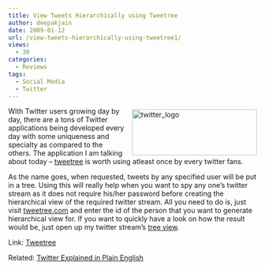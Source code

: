```yaml
---
title: View Tweets Hierarchically using Tweetree
author: deepakjain
date: 2009-01-12
url: /view-tweets-hierarchically-using-tweetree1/
views:
  - 30
categories:
  - Reviews
tags:
  - Social Media
  - Twitter
---
```

<a href="http://twitter.com" onclick="_gaq.push(['_trackEvent', 'outbound-article', 'http://twitter.com', '']);" ><img class="wp-image-54721" style="border-right: 0px;border-top: 0px;margin: 5px 0px 0px 10px;border-left: 0px;border-bottom: 0px" height="93" alt="twitter_logo" src="http://cdn.devilsworkshop.org/files/2009/01/twitter-logo.jpg" width="253" align="right" border="0" /></a> With Twitter users growing day by day, there are a tons of Twitter applications being developed every day with some uniqueness and specialty as compared to the others. The application I am talking about today &#8211; <a href="http://www.tweettree.com" onclick="_gaq.push(['_trackEvent', 'outbound-article', 'http://www.tweettree.com', 'tweetree']);" >tweetree</a> is worth using atleast once by every twitter fans. 

As the name goes, when requested, tweets by any specified user will be put in a tree. Using this will really help when you want to spy any one’s twitter stream as it does not require his/her password before creating the hierarchical view of the required twitter stream. All you need to do is, just visit <a href="http://www.tweetree.com" onclick="_gaq.push(['_trackEvent', 'outbound-article', 'http://www.tweetree.com', 'tweetree.com']);" >tweetree.com</a> and enter the id of the person that you want to generate hierarchical view for. If you want to quickly have a look on how the result would be, just open up my twitter stream’s <a href="http://tweetree.com/deepakjain1989" onclick="_gaq.push(['_trackEvent', 'outbound-article', 'http://tweetree.com/deepakjain1989', 'tree view']);" >tree view</a>.

Link: <a href="http://www.tweetree.com" onclick="_gaq.push(['_trackEvent', 'outbound-article', 'http://www.tweetree.com', 'Tweetree']);" >Tweetree</a>

Related: [Twitter Explained in Plain English][1]

 [1]: http://devilsworkshop.org/twitter-explained-in-plain-english/
